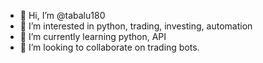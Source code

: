 - 👋 Hi, I’m @tabalu180
- 👀 I’m interested in python, trading, investing, automation
- 🌱 I’m currently learning python, API
- 💞️ I’m looking to collaborate on trading bots.

<!---
tabalu180/tabalu180 is a ✨ special ✨ repository because its `README.md` (this file) appears on your GitHub profile.
You can click the Preview link to take a look at your changes.
--->
